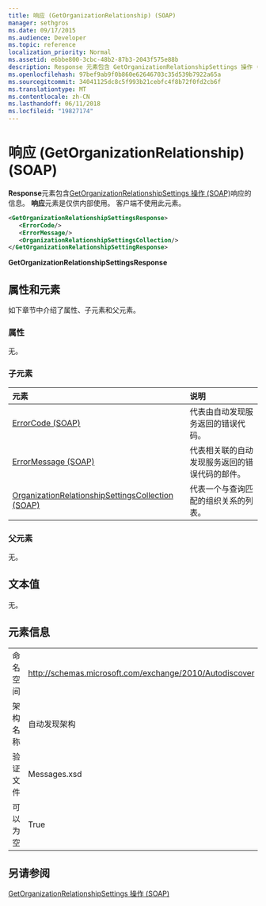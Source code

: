 ```yaml
---
title: 响应 (GetOrganizationRelationship) (SOAP)
manager: sethgros
ms.date: 09/17/2015
ms.audience: Developer
ms.topic: reference
localization_priority: Normal
ms.assetid: e6bbe800-3cbc-48b2-87b3-2043f575e88b
description: Response 元素包含 GetOrganizationRelationshipSettings 操作 (SOAP) 响应的信息。 响应元素是仅供内部使用。 客户端不使用此元素。
ms.openlocfilehash: 97bef9ab9f0b860e62646703c35d539b7922a65a
ms.sourcegitcommit: 34041125dc8c5f993b21cebfc4f8b72f0fd2cb6f
ms.translationtype: MT
ms.contentlocale: zh-CN
ms.lasthandoff: 06/11/2018
ms.locfileid: "19827174"
---
```

# <a name="response-getorganizationrelationship-soap"></a>响应 (GetOrganizationRelationship) (SOAP)

**Response**元素包含[GetOrganizationRelationshipSettings 操作 (SOAP)](getorganizationrelationshipsettings-operation-soap.md)响应的信息。 **响应**元素是仅供内部使用。 客户端不使用此元素。 
  
```XML
<GetOrganizationRelationshipSettingsResponse>
   <ErrorCode/>
   <ErrorMessage/>
   <OrganizationRelationshipSettingsCollection/>
</GetOrganizationRelationshipSettingResponse>
```

 **GetOrganizationRelationshipSettingsResponse**
## <a name="attributes-and-elements"></a>属性和元素

如下章节中介绍了属性、子元素和父元素。
  
### <a name="attributes"></a>属性

无。
  
### <a name="child-elements"></a>子元素

|**元素**|**说明**|
|:-----|:-----|
|[ErrorCode (SOAP)](errorcode-soap.md) <br/> |代表由自动发现服务返回的错误代码。  <br/> |
|[ErrorMessage (SOAP)](errormessage-soap.md) <br/> |代表相关联的自动发现服务返回的错误代码的邮件。  <br/> |
|[OrganizationRelationshipSettingsCollection (SOAP)](organizationrelationshipsettingscollection-soap.md) <br/> |代表一个与查询匹配的组织关系的列表。  <br/> |
   
### <a name="parent-elements"></a>父元素

无。
  
## <a name="text-value"></a>文本值

无。
  
## <a name="element-information"></a>元素信息

|||
|:-----|:-----|
|命名空间  <br/> |http://schemas.microsoft.com/exchange/2010/Autodiscover  <br/> |
|架构名称  <br/> |自动发现架构  <br/> |
|验证文件  <br/> |Messages.xsd  <br/> |
|可以为空  <br/> |True  <br/> |
   
## <a name="see-also"></a>另请参阅



[GetOrganizationRelationshipSettings 操作 (SOAP)](getorganizationrelationshipsettings-operation-soap.md)

